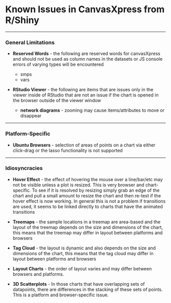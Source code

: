 # Known Issues in CanvasXpress from R/Shiny

---

### General Limitations

* **Reserved Words** - the following are reserved words for canvasXpress and should not be used as column names in the datasets or JS console errors of varying types will be encountered  
  * smps
  * vars

* **RStudio Viewer** - the following are items that are issues only in the viewer inside of RStudio that are not an issue if the chart is opened in the browser outside of the viewer window
  * **network diagrams** -  zooming may cause items/attributes to move or disappear
  
---

### Platform-Specific

* **Ubuntu Browsers** - selection of areas of points on a chart via either click-drag or the lasso functionality is not supported

---

### Idiosyncracies

* **Hover Effect** - the effect of hovering the mouse over a line/bar/etc may not be visible unless a plot is resized.  This is very browser and chart-specific.  To see if it is resolved by resizing simply grab an edge of the chart and pull a small amount to resize the chart and then re-test if the hover effect is now working.  In general this is not a problem if transitions are used, it seems to be linked directly to charts that have the animated transitions

* **Treemaps** - the sample locations in a treemap are area-based and the layout of the treemap depends on the size and dimensions of the chart, this means that the treemap may differ in layout between platforms and browsers

* **Tag Cloud** - the layout is dynamic and also depends on the size and dimensions of the chart, this means that the tag cloud may differ in layout between platforms and browsers

* **Layout Charts** - the order of layout varies and may differ between browsers and platforms.

* **3D Scatterplots** -  In those charts that have overlapping sets of datapoints, there are differences in the stacking of these sets of points. This is a platform and browser-specific issue. 


